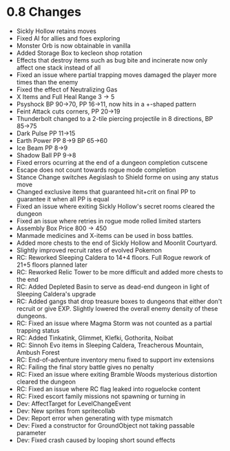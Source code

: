 # 0.8 Changes #

* Sickly Hollow retains moves
* Fixed AI for allies and foes exploring
* Monster Orb is now obtainable in vanilla
* Added Storage Box to kecleon shop rotation
* Effects that destroy items such as bug bite and incinerate now only affect one stack instead of all
* Fixed an issue where partial trapping moves damaged the player more times than the enemy
* Fixed the effect of Neutralizing Gas
* X Items and Full Heal Range 3 -> 5
* Psyshock BP 90->70, PP 16->11, now hits in a +-shaped pattern
* Feint Attack cuts corners, PP 20->19
* Thunderbolt changed to a 2-tile piercing projectile in 8 directions, BP 85->75
* Dark Pulse PP 11->15
* Earth Power PP 8->9 BP 65->60
* Ice Beam PP 8->9
* Shadow Ball PP 9->8
* Fixed errors ocurring at the end of a dungeon completion cutscene
* Escape does not count towards rogue mode completion
* Stance Change switches Aegislash to Shield forme on using any status move
* Changed exclusive items that guaranteed hit+crit on final PP to guarantee it when all PP is equal
* Fixed an issue where exiting Sickly Hollow's secret rooms cleared the dungeon
* Fixed an issue where retries in rogue mode rolled limited starters
* Assembly Box Price 800 -> 450
* Manmade medicines and X-items can be used in boss battles.
* Added more chests to the end of Sickly Hollow and Moonlit Courtyard.
* Slightly improved recruit rates of evolved Pokemon
* RC: Reworked Sleeping Caldera to 14+4 floors. Full Rogue rework of 21+5 floors planned later
* RC: Reworked Relic Tower to be more difficult and added more chests to the end
* RC: Added Depleted Basin to serve as dead-end dungeon in light of Sleeping Caldera's upgrade
* RC: Added gangs that drop treasure boxes to dungeons that either don't recruit or give EXP.  Slightly lowered the overall enemy density of these dungeons.
* RC: Fixed an issue where Magma Storm was not counted as a partial trapping status
* RC: Added Tinkatink, Glimmet, Klefki, Gothorita, Noibat
* RC: Sinnoh Evo items in Sleeping Caldera, Treacherous Mountain, Ambush Forest
* RC: End-of-adventure inventory menu fixed to support inv extensions
* RC: Failing the final story battle gives no penalty
* RC: Fixed an issue where exiting Bramble Woods mysterious distortion cleared the dungeon
* RC: Fixed an issue where RC flag leaked into roguelocke content
* RC: Fixed escort family missions not spawning or turning in
* Dev: AffectTarget for LevelChangeEvent
* Dev: New sprites from spritecollab
* Dev: Report error when generating with type mismatch
* Dev: Fixed a constructor for GroundObject not taking passable parameter
* Dev: Fixed crash caused by looping short sound effects
